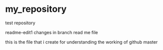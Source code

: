 # my_repository
test repository


readme-edit1
changes in branch read me file


this is the file that i create for understanding the working of github
 master
